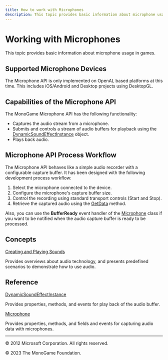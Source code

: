 ```yaml
---
title: How to work with Microphones
description: This topic provides basic information about microphone usage in games.
---
```


# Working with Microphones

This topic provides basic information about microphone usage in games.

## Supported Microphone Devices

The Microphone API is only implemented on OpenAL based platforms at this time. This includes iOS/Android and Desktop projects using DesktopGL.

## Capabilities of the Microphone API

The MonoGame Microphone API has the following functionality:

* Captures the audio stream from a microphone.
* Submits and controls a stream of audio buffers for playback using the [DynamicSoundEffectInstance](xref:Microsoft.Xna.Framework.Audio.DynamicSoundEffectInstance) object.
* Plays back audio.

## Microphone API Process Workflow

The Microphone API behaves like a simple audio recorder with a configurable capture buffer. It has been designed with the following development process workflow:

1. Select the microphone connected to the device.
2. Configure the microphone's capture buffer size.
3. Control the recording using standard transport controls (Start and Stop).
4. Retrieve the captured audio using the [GetData](xref:Microsoft.Xna.Framework.Audio.Microphone) method.

Also, you can use the **BufferReady** event handler of the [Microphone](xref:Microsoft.Xna.Framework.Audio.Microphone) class if you want to be notified when the audio capture buffer is ready to be processed.

## Concepts

[Creating and Playing Sounds](../../whatis/WhatIs_Audio.md)

Provides overviews about audio technology, and presents predefined scenarios to demonstrate how to use audio.

## Reference

[DynamicSoundEffectInstance](xref:Microsoft.Xna.Framework.Audio.DynamicSoundEffectInstance)

Provides properties, methods, and events for play back of the audio buffer.

[Microphone](xref:Microsoft.Xna.Framework.Audio.Microphone)

Provides properties, methods, and fields and events for capturing audio data with microphones.

---

© 2012 Microsoft Corporation. All rights reserved.

© 2023 The MonoGame Foundation.
